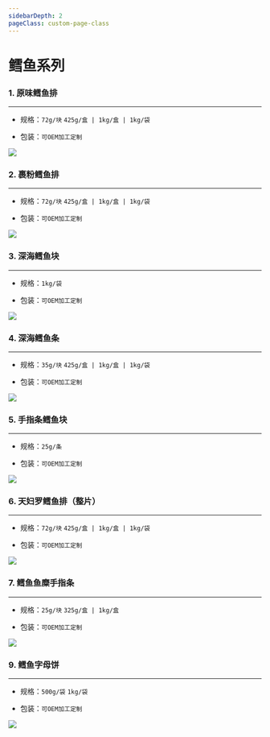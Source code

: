 ```yaml
---
sidebarDepth: 2
pageClass: custom-page-class
---
```


# 鳕鱼系列


### 1. 原味鳕鱼排
<hr>

- 规格：`72g/块` `425g/盒 | 1kg/盒 | 1kg/袋` </p>
- 包装：`可OEM加工定制`</p>

<div class="imgb" >
 <img  src="https://yuhuawebsite.oss-cn-hongkong.aliyuncs.com/A-C-1.%E5%8E%9F%E5%91%B3%E9%B3%95%E9%B1%BC%E6%8E%92--Original%20tasted%20cod%20fillet.jpg">
</div>


### 2. 裹粉鳕鱼排
<hr>

- 规格：`72g/块`  `425g/盒 | 1kg/盒 | 1kg/袋`</p>
- 包装：`可OEM加工定制`</p>

<div class="imgb" >
 <img  src="https://yuhuawebsite.oss-cn-hongkong.aliyuncs.com/A-C-2.%E8%A3%B9%E7%B2%89%E9%B3%95%E9%B1%BC%E6%8E%92--Breaded%20cod%20fillet.jpg">
</div>


### 3. 深海鳕鱼块
<hr>

- 规格：`1kg/袋` </p>
- 包装：`可OEM加工定制`</P>

<div class="imgb" >
 <img  src="https://yuhuawebsite.oss-cn-hongkong.aliyuncs.com/A-C-3.%E6%B7%B1%E6%B5%B7%E9%B3%95%E9%B1%BC%E5%9D%97--Deep%20sea%20cod%20block.jpg">
</div>


### 4. 深海鳕鱼条
<hr>

- 规格：`35g/块`  `425g/盒 | 1kg/盒 | 1kg/袋`</p>
- 包装：`可OEM加工定制`</p>

<div class="imgb" >
 <img  src="https://yuhuawebsite.oss-cn-hongkong.aliyuncs.com/A-C-4.%E6%B7%B1%E6%B5%B7%E9%B3%95%E9%B1%BC%E6%9D%A1--Deep%20sea%20cod%20fillet.jpg">
</div>


### 5. 手指条鳕鱼块
<hr>

- 规格：`25g/条` </p>
- 包装：`可OEM加工定制`</p>

<div class="imgb" >
 <img  src="https://yuhuawebsite.oss-cn-hongkong.aliyuncs.com/A-C-5.%E6%89%8B%E6%8C%87%E6%9D%A1%E9%B3%95%E9%B1%BC%E5%9D%97--Fingers%20cod%20sticks.jpg">
</div>


### 6. 天妇罗鳕鱼排（整片）
<hr>

- 规格：`72g/块` `425g/盒 | 1kg/盒 | 1kg/袋`</p>
- 包装：`可OEM加工定制`</p>

<div class="imgb" >
 <img  src="https://yuhuawebsite.oss-cn-hongkong.aliyuncs.com/A-C-6.%E5%A4%A9%E5%A6%87%E7%BD%97%E9%B3%95%E9%B1%BC%E6%8E%92%EF%BC%88%E6%95%B4%E7%89%87%EF%BC%89--Tempura%20cod%20fillet%28block%29.jpg">
</div>


### 7. 鳕鱼鱼糜手指条
<hr>

- 规格：`25g/块` `325g/盒 | 1kg/盒` </p>
- 包装：`可OEM加工定制` </p>

<div class="imgb" >
 <img  src="https://yuhuawebsite.oss-cn-hongkong.aliyuncs.com/A-C-7.%E9%B3%95%E9%B1%BC%E9%B1%BC%E7%B3%9C%E6%89%8B%E6%8C%87%E6%9D%A1--Minced%20cod%20fingers.jpg">
</div>


### 9. 鳕鱼字母饼
<hr>

- 规格：`500g/袋` `1kg/袋`</p>
- 包装：`可OEM加工定制`</p>

<div class="imgb" >
 <img  src="https://yuhuawebsite.oss-cn-hongkong.aliyuncs.com/A-C-9.%E9%B3%95%E9%B1%BC%E5%AD%97%E6%AF%8D%E9%A5%BC--Cod%20letter%20cakes.jpg">
</div>


